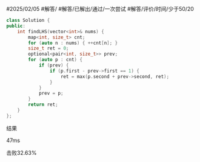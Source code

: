 #2025/02/05 #解答/ #解答/已解出/通过/一次尝试 #解答/评价/时间/少于50/20 

``` cpp
class Solution {
public:
	int findLHS(vector<int>& nums) {
		map<int, size_t> cnt;
		for (auto n : nums) { ++cnt[n]; }
		size_t ret = 0;
		optional<pair<int, size_t>> prev;
		for (auto p : cnt) {
			if (prev) {
				if (p.first - prev->first == 1) {
					ret = max(p.second + prev->second, ret);
				}
			}
			prev = p;
		}
		return ret;
	}
};
```

结果

47ms

击败32.63%